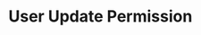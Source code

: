 # User Update Permission

<api-endpoint openapi-path="../../OpenApi/user.openapi.yaml" method="PUT" endpoint="/api/v1/users/{id}/permission"/>